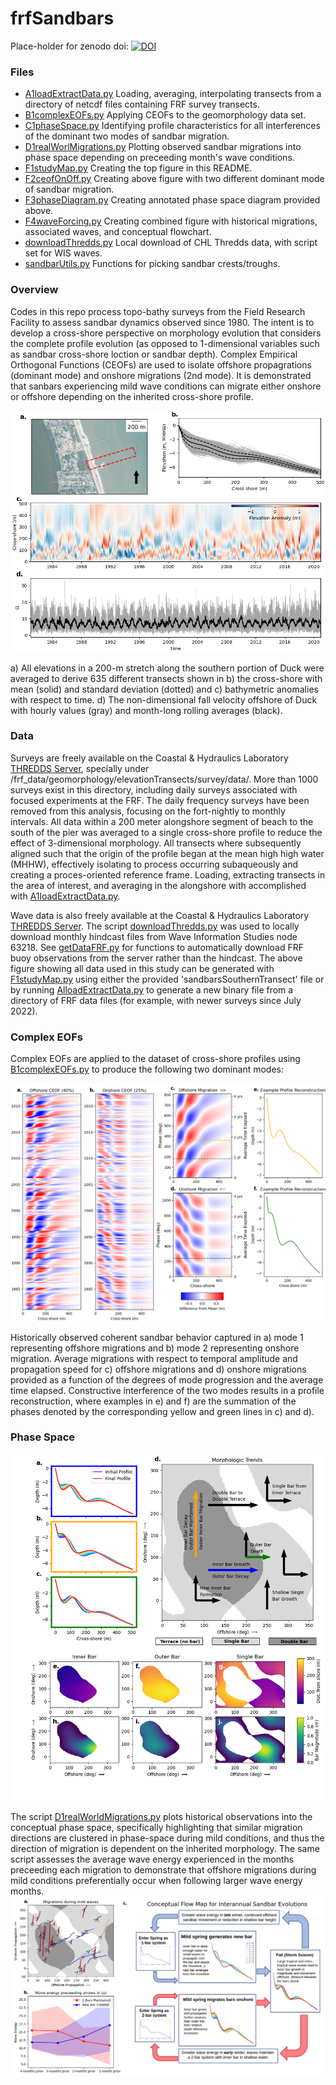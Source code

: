 # frfSandbars

Place-holder for zenodo doi: 
[![DOI](https://zenodo.org/badge/381731651.svg)](https://zenodo.org/badge/latestdoi/381731651)


### Files
- [A1loadExtractData.py](./A1loadExtractData.py) Loading, averaging, interpolating transects from a directory of netcdf files containing FRF survey transects.
- [B1complexEOFs.py](./B1complexEOFs.py) Applying CEOFs to the geomorphology data set.
- [C1phaseSpace.py](./C1phaseSpace.py) Identifying profile characteristics for all interferences of the dominant two modes of sandbar migration.
- [D1realWorlMigrations.py](./D1realWorldMigrations.py) Plotting observed sandbar migrations into phase space depending on preceeding month's wave conditions.
- [F1studyMap.py](./F1studyMap.py) Creating the top figure in this README.
- [F2ceofOnOff.py](./F2ceofOnOff.py) Creating above figure with two different dominant mode of sandbar migration.
- [F3phaseDiagram.py](./F3phaseDiagram.py) Creating annotated phase space diagram provided above.
- [F4waveForcing.py](./F4waveForcing.py) Creating combined figure with historical migrations, associated waves, and conceptual flowchart.
- [downloadThredds.py](./downloadThredds.py) Local download of CHL Thredds data, with script set for WIS waves.
- [sandbarUtils.py](./sandbarUtils.py) Functions for picking sandbar crests/troughs.


### Overview

Codes in this repo process topo-bathy surveys from the Field Research Facility to assess sandbar dynamics observed since 1980.
The intent is to develop a cross-shore perspective on morphology evolution that considers the complete profile evolution (as opposed to 1-dimensional variables such as sandbar cross-shore loction or sandbar depth).
Complex Empirical Orthogonal Functions (CEOFs) are used to isolate offshore propagrations (dominant mode) and onshore migrations (2nd mode).
It is demonstrated that sanbars experiencing mild wave conditions can migrate either onshore or offshore depending on the inherited cross-shore profile.




![image](https://github.com/anderdyl/frfSandbars/blob/master/figure1.png)

a) All elevations in a 200-m stretch along the southern portion of Duck were averaged to derive 635 different transects shown in b) the cross-shore with mean (solid) and standard deviation (dotted) and c) bathymetric anomalies with respect to time. d) The non-dimensional fall velocity offshore of Duck with hourly values (gray) and month-long rolling averages (black).

### Data

Surveys are freely available on the Coastal & Hydraulics Laboratory [THREDDS Server](https://chldata.erdc.dren.mil/), specially under /frf_data/geomorphology/elevationTransects/survey/data/. 
More than 1000 surveys exist in this directory, including daily surveys associated with focused experiments at the FRF. The daily frequency surveys have been removed from this analysis, focusing on the fort-nightly to monthly intervals.
All data within a 200 meter alongshore segment of beach to the south of the pier was averaged to a single cross-shore profile to reduce the effect of 3-dimensional morphology.
All transects where subsequently aligned such that the origin of the profile began at the mean high high water (MHHW), effectively isolating to process occurring subaqueously and creating a proces-oriented reference frame.
Loading, extracting transects in the area of interest, and averaging in the alongshore with accomplished with [A1loadExtractData.py](./A1loadExtractData.py).

Wave data is also freely available at the Coastal & Hydraulics Laboratory [THREDDS Server](https://chldata.erdc.dren.mil/).
The script [downloadThredds.py](./downloadThredds.py) was used to locally download monthly hindcast files from Wave Information Studies node 63218. See [getDataFRF.py](https://github.com/erdc/getdatatestbed) for functions to automatically download FRF buoy observations from the server rather than the hindcast. 
The above figure showing all data used in this study can be generated with [F1studyMap.py](./F1studyMap.py) using either the provided 'sandbarsSouthernTransect' file or by running [AlloadExtractData.py](./A1loadExtractData.py) to generate a new binary file from a directory of FRF data files (for example, with newer surveys since July 2022).


### Complex EOFs

Complex EOFs are applied to the dataset of cross-shore profiles using [B1complexEOFs.py](./B1complexEOFs.py) to produce the following two dominant modes:


![image](https://github.com/anderdyl/frfSandbars/blob/master/figure2.png)

Historically observed coherent sandbar behavior captured in a) mode 1 representing offshore migrations and b) mode 2 representing onshore migration. Average migrations with respect to temporal amplitude and propagation speed for c) offshore migrations and d) onshore migrations provided as a function of the degrees of mode progression and the average time elapsed.
Constructive interference of the two modes results in a profile reconstruction, where examples in e) and f) are the summation of the phases denoted by the corresponding yellow and green lines in c) and d).

### Phase Space

![image](https://github.com/anderdyl/frfSandbars/blob/master/figure3.png)

The script [D1realWorldMigrations.py](./D1realWorldMigrations.py) plots historical observations into the conceptual phase space, specifically highlighting that similar migration directions are clustered in phase-space during mild conditions, and thus the direction of migration is dependent on the inherited morphology.
The same script assesses the average wave energy experienced in the months preceeding each migration to demonstrate that offshore migrations during mild conditions preferentially occur when following larger wave energy months.
![image](https://github.com/anderdyl/frfSandbars/blob/master/figure4.png)

